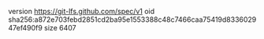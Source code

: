 version https://git-lfs.github.com/spec/v1
oid sha256:a872e703febd2851cd2ba95e1553388c48c7466caa75419d833602947ef490f9
size 6407
